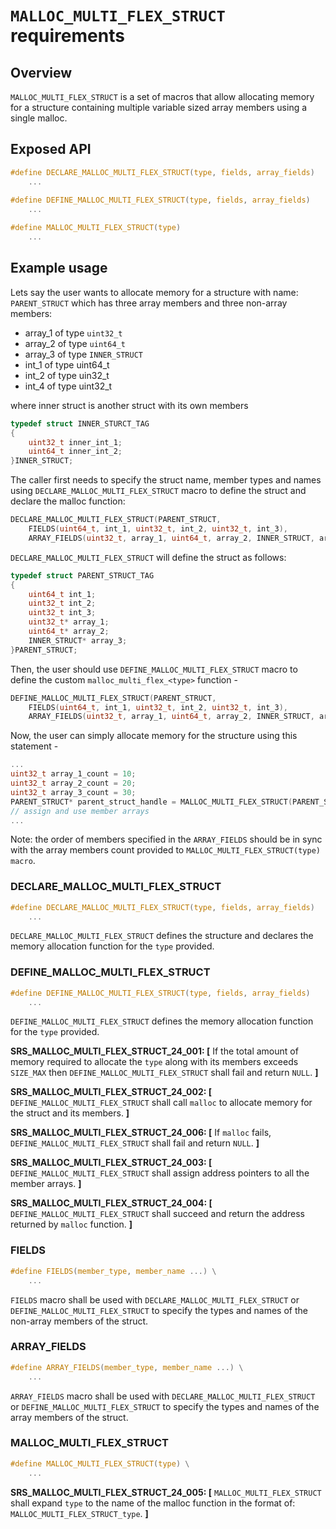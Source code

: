 # `MALLOC_MULTI_FLEX_STRUCT` requirements

## Overview

`MALLOC_MULTI_FLEX_STRUCT` is a set of macros that allow allocating memory for a structure containing multiple variable sized array members using a single malloc.

## Exposed API

```c
#define DECLARE_MALLOC_MULTI_FLEX_STRUCT(type, fields, array_fields)
    ...
    
#define DEFINE_MALLOC_MULTI_FLEX_STRUCT(type, fields, array_fields)
    ...

#define MALLOC_MULTI_FLEX_STRUCT(type)
    ...
```

## Example usage

Lets say the user wants to allocate memory for a structure with name: `PARENT_STRUCT` which has three array members and three non-array members:
- array_1 of type `uint32_t`
- array_2 of type `uint64_t`
- array_3 of type `INNER_STRUCT`
- int_1 of type uint64_t
- int_2 of type uin32_t
- int_4 of type uint32_t

where inner struct is another struct with its own members

```c
typedef struct INNER_STURCT_TAG
{
    uint32_t inner_int_1;
    uint64_t inner_int_2;
}INNER_STRUCT;
```

The caller first needs to specify the struct name, member types and names using `DECLARE_MALLOC_MULTI_FLEX_STRUCT` macro to define the struct and declare the malloc function:

```c
DECLARE_MALLOC_MULTI_FLEX_STRUCT(PARENT_STRUCT,
    FIELDS(uint64_t, int_1, uint32_t, int_2, uint32_t, int_3),
    ARRAY_FIELDS(uint32_t, array_1, uint64_t, array_2, INNER_STRUCT, array_3))
```

`DECLARE_MALLOC_MULTI_FLEX_STRUCT` will define the struct as follows:

```c
typedef struct PARENT_STRUCT_TAG
{
    uint64_t int_1;
    uint32_t int_2;
    uint32_t int_3;
    uint32_t* array_1;
    uint64_t* array_2;
    INNER_STRUCT* array_3;
}PARENT_STRUCT;
```

Then, the user should use `DEFINE_MALLOC_MULTI_FLEX_STRUCT` macro to define the custom `malloc_multi_flex_<type>` function -

```c
DEFINE_MALLOC_MULTI_FLEX_STRUCT(PARENT_STRUCT,
    FIELDS(uint64_t, int_1, uint32_t, int_2, uint32_t, int_3),
    ARRAY_FIELDS(uint32_t, array_1, uint64_t, array_2, INNER_STRUCT, array_3))
```

Now, the user can simply allocate memory for the structure using this statement -

```c
...
uint32_t array_1_count = 10;
uint32_t array_2_count = 20;
uint32_t array_3_count = 30;
PARENT_STRUCT* parent_struct_handle = MALLOC_MULTI_FLEX_STRUCT(PARENT_STRUCT)(sizeof(PARENT_STRUCT), array_1_count, array_2_count, array_3_count);
// assign and use member arrays
...
```

Note: the order of members specified in the `ARRAY_FIELDS` should be in sync with the array members count provided to `MALLOC_MULTI_FLEX_STRUCT(type) macro`.

### DECLARE_MALLOC_MULTI_FLEX_STRUCT

```c
#define DECLARE_MALLOC_MULTI_FLEX_STRUCT(type, fields, array_fields)
    ...
```

`DECLARE_MALLOC_MULTI_FLEX_STRUCT` defines the structure and declares the memory allocation function for the `type` provided.

### DEFINE_MALLOC_MULTI_FLEX_STRUCT

```c
#define DEFINE_MALLOC_MULTI_FLEX_STRUCT(type, fields, array_fields)
    ...
```

`DEFINE_MALLOC_MULTI_FLEX_STRUCT` defines the memory allocation function for the `type` provided.

**SRS_MALLOC_MULTI_FLEX_STRUCT_24_001: [** If the total amount of memory required to allocate the `type` along with its members exceeds `SIZE_MAX` then `DEFINE_MALLOC_MULTI_FLEX_STRUCT` shall fail and return `NULL`. **]**

**SRS_MALLOC_MULTI_FLEX_STRUCT_24_002: [** `DEFINE_MALLOC_MULTI_FLEX_STRUCT` shall call `malloc` to allocate memory for the struct and its members. **]**

**SRS_MALLOC_MULTI_FLEX_STRUCT_24_006: [** If `malloc` fails, `DEFINE_MALLOC_MULTI_FLEX_STRUCT` shall fail and return `NULL`. **]**

**SRS_MALLOC_MULTI_FLEX_STRUCT_24_003: [** `DEFINE_MALLOC_MULTI_FLEX_STRUCT` shall assign address pointers to all the member arrays. **]**

**SRS_MALLOC_MULTI_FLEX_STRUCT_24_004: [** `DEFINE_MALLOC_MULTI_FLEX_STRUCT` shall succeed and return the address returned by `malloc` function. **]**

### FIELDS

```c
#define FIELDS(member_type, member_name ...) \
    ...
```

`FIELDS` macro shall be used with `DECLARE_MALLOC_MULTI_FLEX_STRUCT` or `DEFINE_MALLOC_MULTI_FLEX_STRUCT` to specify the types and names of the non-array members of the struct.

### ARRAY_FIELDS

```c
#define ARRAY_FIELDS(member_type, member_name ...) \
    ...
```

`ARRAY_FIELDS` macro shall be used with `DECLARE_MALLOC_MULTI_FLEX_STRUCT` or `DEFINE_MALLOC_MULTI_FLEX_STRUCT` to specify the types and names of the array members of the struct.

### MALLOC_MULTI_FLEX_STRUCT

```c
#define MALLOC_MULTI_FLEX_STRUCT(type) \
    ...
```

**SRS_MALLOC_MULTI_FLEX_STRUCT_24_005: [** `MALLOC_MULTI_FLEX_STRUCT` shall expand `type` to the name of the malloc function in the format of: `MALLOC_MULTI_FLEX_STRUCT_type`. **]**
